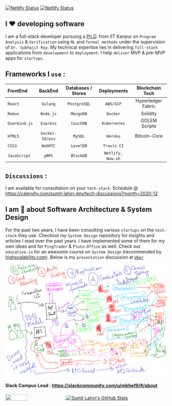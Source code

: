 [![Netlify Status](https://api.netlify.com/api/v1/badges/b7d665b3-a61d-42e1-a5d9-9916132a85dc/deploy-status)](https://app.netlify.com/sites/lahiri/deploys)
[![Netlify Status](https://api.netlify.com/api/v1/badges/efebf3ed-578f-4ee7-aebb-97cd0cb70ea3/deploy-status)](https://app.netlify.com/sites/reactfullstack/deploys)

## I ❤️ developing software

I am a full-stack developer pursuing a [Ph.D](https://github.com/lahiri-phdworks). from IIT Kanpur on `Program Analysis` & `Verification` using `ML` and `formal methods` under the supervision of `Dr. Subhajit Roy`. My technical expertise lies in delivering `full-stack` applications from `development` to `deployment`. I help `deliver` MVP & pre-MVP apps for `startups`. 

## Frameworks I `use` : 

| FrontEnd    | BackEnd     | Databases / Stores    | Deployments | Blockchain Tech | 
| :---        |    :----:   |     :----:    |      :----:              |  :----:   |
| `React`     | `Golang`    | `PostgreSQL`  | `AWS/GCP`             | Hyperledger Fabric |
| `Redux`     | `Node.js`   | `MongoDB`     | `Docker`                 | Solidity |
| `Overmind.js`| `Express`   | `CouchDB`     | `Kubernetes`             | GOLEM Scripts |
| `HTML5`     | `Socket-IO/wss` | `MySQL`       | `Heroku`         | Bitcoin-Core |
| `CSS3`      | `WebRTC`    | `LevelDB`     | `Travis CI`              | |
| `JavaScript`| `gRPC`      | `BlockDB`     | `Netlify, Now.sh`        | |

## `Discussions` : 

I am available for consultation on your `tech-stack`. Schedule @ https://calendly.com/sumit-lahiri-dev/tech-discussions?month=2020-12

## I am 🤩 about Software Architecture & System Design

For the past two years, I have been consulting various `startups` on the `tech-stack` they use. Checkout my `System Design` repository for insights and articles I read over the past years. I have implemented some of them for my own ideas and for `PingTrader` & `Pluto-Office` as well. Check out `educative.io` for an awesome course on `System Design` (recommended by [highscalability.com](https://www.highscalability.com)). Below is my `presentation` discussion at [`Uber`](https://eng.uber.com/locations/bangalore/)

![Uber Tech Presentation](https://raw.githubusercontent.com/codersguild/codersguild/master/images/uber_tech.png)

#### Slack Campus Lead : https://slackcommunity.com/u/mbhef9/#/about 

<a href="https://github.com/codersguild">
  <img align="center" height="35%" width="37%"  src="https://github-readme-stats.vercel.app/api/top-langs/?username=codersguild&show_icons=true&theme=light&line_height=30" />
</a>
<a href="https://github.com/codersguild">
 <img align="center"  height="75%" width="60%" src="https://github-readme-stats.vercel.app/api?username=codersguild&count_private=true&show_icons=true&theme=light&line_height=30" alt="Sumit Lahiri's GitHub Stats"/>
  </a>

